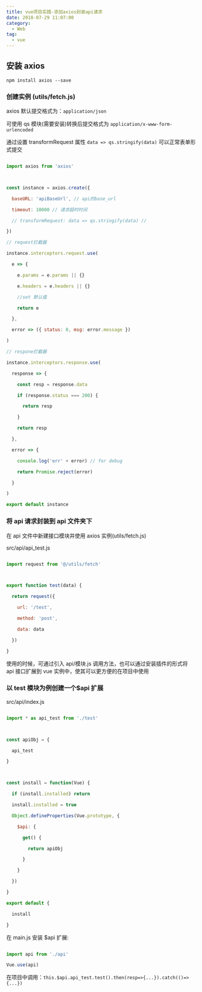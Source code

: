 ```yaml
---
title: vue项目实践-添加axios封装api请求
date: 2018-07-29 11:07:00
category:
  - Web
tag:
  - vue
---
```


## 安装 axios



`npm install axios --save`



### 创建实例 (utils/fetch.js)



axios 默认提交格式为：`application/json`  

可使用 qs 模块(需要安装)转换后提交格式为 `application/x-www-form-urlencoded`

通过设置 transformRequest 属性 `data => qs.stringify(data)` 可以正常表单形式提交



```js

import axios from 'axios'



const instance = axios.create({

  baseURL: 'apiBaseUrl', // api的base_url

  timeout: 10000 // 请求超时时间

  // transformRequest: data => qs.stringify(data) //

})

// request拦截器

instance.interceptors.request.use(

  e => {

    e.params = e.params || {}

    e.headers = e.headers || {}

    //set 默认值

    return e

  },

  error => ({ status: 0, msg: error.message })

)

// respone拦截器

instance.interceptors.response.use(

  response => {

    const resp = response.data

    if (response.status === 200) {

      return resp

    }

    return resp

  },

  error => {

    console.log('err' + error) // for debug

    return Promise.reject(error)

  }

)

export default instance

```



### 将 api 请求封装到 api 文件夹下



在 api 文件中新建接口模块并使用 axios 实例(utils/fetch.js)  

src/api/api_test.js



```js

import request from '@/utils/fetch'



export function test(data) {

  return request({

    url: '/test',

    method: 'post',

    data: data

  })

}

```



使用的时候，可通过引入 api/模块.js 调用方法，也可以通过安装插件的形式将 api 接口扩展到 vue 实例中，使其可以更方便的在项目中使用



### 以 test 模块为例创建一个$api 扩展



src/api/index.js



```js

import * as api_test from './test'



const apiObj = {

  api_test

}



const install = function(Vue) {

  if (install.installed) return

  install.installed = true

  Object.defineProperties(Vue.prototype, {

    $api: {

      get() {

        return apiObj

      }

    }

  })

}

export default {

  install

}

```



在 main.js 安装 $api 扩展:



```js

import api from './api'

Vue.use(api)

```



在项目中调用：`this.$api.api_test.test().then(resp=>{...}).catch(()=>{...})`
